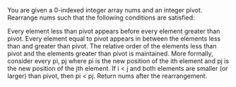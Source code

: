 You are given a 0-indexed integer array nums and an integer pivot. Rearrange nums such that the following conditions are satisfied:

Every element less than pivot appears before every element greater than pivot.
Every element equal to pivot appears in between the elements less than and greater than pivot.
The relative order of the elements less than pivot and the elements greater than pivot is maintained.
More formally, consider every pi, pj where pi is the new position of the ith element and pj is the new position of the jth element. If i < j and both elements are smaller (or larger) than pivot, then pi < pj.
Return nums after the rearrangement.